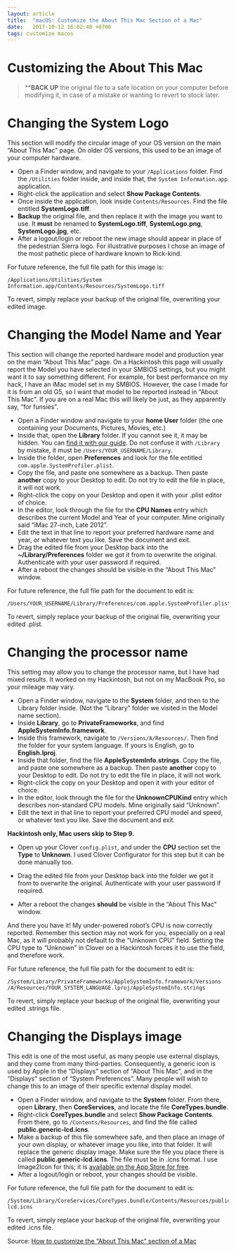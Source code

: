 ```yaml
---
layout: article
title:  "macOS: Customize the About This Mac Section of a Mac"
date:   2017-10-12 16:02:40 +0700
tags: customize macos
---
```


# Customizing the About This Mac

> ****BACK UP** the original file to a safe location on your computer before modifying it, in case of a mistake or wanting to revert to stock later.

# Changing the System Logo

This section will modify the circular image of your OS version on the main “About This Mac” page. On older OS versions, this used to be an image of your computer hardware.

- Open a Finder window, and navigate to your `/Applications` folder. Find the `/Utilities` folder inside, and inside that, the `System Information.app` application.
- Right-click the application and select **Show Package Contents**.
- Once inside the application, look inside `Contents/Resources`. Find the file entitled **SystemLogo.tiff**.
- **Backup** the original file, and then replace it with the image you want to use. It **must** be renamed to **SystemLogo.tiff**, **SystemLogo.png**, **SystemLogo.jpg**, etc.
- After a logout/login or reboot the new image should appear in place of the pedestrian Sierra logo. For illustrative purposes I chose an image of the most pathetic piece of hardware known to Rick-kind.

For future reference, the full file path for this image is:

```
/Applications/Utilities/System Information.app/Contents/Resources/SystemLogo.tiff
```

To revert, simply replace your backup of the original file, overwriting your edited image.

# Changing the Model Name and Year

This section will change the reported hardware model and production year on the main “About This Mac” page. On a Hackintosh this page will usually report the Model you have selected in your SMBIOS settings, but you might want it to say something different. For example, for best performance on my hack, I have an iMac model set in my SMBIOS. However, the case I made for it is from an old G5, so I want that model to be reported instead in “About This Mac”. If you are on a real Mac this will likely be just, as they apparently say, “for funsies”.

- Open a Finder window and navigate to your **home User** folder (the one containing your Documents, Pictures, Movies, etc.)
- Inside that, open the **Library** folder. If you cannot see it, it may be hidden. You can [find it with our guide](http://www.idownloadblog.com/2015/03/12/library-folder-mac/). Do not confuse it with `/Library` by mistake, it must be `/Users/YOUR_USERNAME/Library`.
- Inside the folder, open **Preferences** and look for the file entitled `com.apple.SystemProfiler.plist`.
- Copy the file, and paste one somewhere as a backup. Then paste **another** copy to your Desktop to edit. Do not try to edit the file in place, it will not work.
- Right-click the copy on your Desktop and open it with your .plist editor of choice.
- In the editor, look through the file for the **CPU Names** entry which describes the current Model and Year of your computer. Mine originally said “iMac 27-inch, Late 2012”.
- Edit the text in that line to report your preferred hardware name and year, or whatever text you like. Save the document and exit.
- Drag the edited file from your Desktop back into the **~/Library/Preferences** folder we got it from to overwrite the original. Authenticate with your user password if required.
- After a reboot the changes should be visible in the “About This Mac” window.

For future reference, the full file path for the document to edit is:

```
/Users/YOUR_USERNAME/Library/Preferences/com.apple.SystemProfiler.plist
```

To revert, simply replace your backup of the original file, overwriting your edited .plist.

# Changing the processor name

This setting may allow you to change the processor name, but I have had mixed results. It worked on my Hackintosh, but not on my MacBook Pro, so your mileage may vary.

- Open a Finder window, navigate to the **System** folder, and then to the Library folder inside. (Not the “Library” folder we visited in the Model name section).
- Inside **Library**, go to **PrivateFrameworks**, and find **AppleSystemInfo.framework**.
- Inside this framework, navigate to `/Versions/A/Resources/`. Then find the folder for your system language. If yours is English, go to **English.lproj**.
- Inside that folder, find the file **AppleSystemInfo.strings**. Copy the file, and paste one somewhere as a backup. Then paste **another** copy to your Desktop to edit. Do not try to edit the file in place, it will not work.
- Right-click the copy on your Desktop and open it with your editor of choice.
- In the editor, look through the file for the **UnknownCPUKind** entry which describes non-standard CPU models. Mine originally said “Unknown”.
- Edit the text in that line to report your preferred CPU model and speed, or whatever text you like. Save the document and exit.

**Hackintosh only, Mac users skip to Step 9.**

- Open up your Clover `config.plist`, and under the **CPU** section set the **Type** to **Unknown**. I used Clover Configurator for this step but it can be done manually too.

- Drag the edited file from your Desktop back into the folder we got it from to overwrite the original. Authenticate with your user password if required.
- After a reboot the changes **should** be visible in the “About This Mac” window.

And there you have it! My under-powered robot’s CPU is now correctly reported. Remember this section may not work for you, especially on a real Mac, as it will probably not default to the “Unknown CPU” field. Setting the CPU type to “Unknown” in Clover on a Hackintosh forces it to use the field, and therefore work.

For future reference, the full file path for the document to edit is:

```
/System/Library/PrivateFrameworks/AppleSystemInfo.framework/Versions
/A/Resources/YOUR_SYSTEM_LANGUAGE.lproj/AppleSystemInfo.strings
```

To revert, simply replace your backup of the original file, overwriting your edited .strings file.

# Changing the Displays image

This edit is one of the most useful, as many people use external displays, and they come from many third-parties. Consequently, a generic icon is used by Apple in the “Displays” section of “About This Mac”, and in the “Displays” section of “System Preferences”. Many people will wish to change this to an image of their specific external display model.

- Open a Finder window, and navigate to the **System** folder. From there, open **Library**, then **CoreServices**, and locate the file **CoreTypes.bundle**.
- Right-click **CoreTypes.bundle** and select **Show Package Contents**. From there, go to `/Contents/Resources`, and find the file called **public.generic-lcd.icns**.
- Make a backup of this file somewhere safe, and then place an image of your own display, or whatever image you like, into that folder. It will replace the generic display image. Make sure the file you place there is called **public.generic-lcd.icns**. The file must be in .icns format. I use Image2Icon for this; it is [available on the App Store for free](https://geo.itunes.apple.com/us/app/image2icon-make-your-own-icons/id992115977?mt=12&at=11l4L8&ct=SP).
- After a logout/login or reboot, your changes should be visible.

For future reference, the full file path for the document to edit is:

```
/System/Library/CoreServices/CoreTypes.bundle/Contents/Resources/public.generic-lcd.icns
```

To revert, simply replace your backup of the original file, overwriting your edited .icns file.

Source: [How to customize the “About This Mac” section of a Mac](http://www.idownloadblog.com/2017/01/13/how-to-modify-about-this-mac-hackintosh/)
